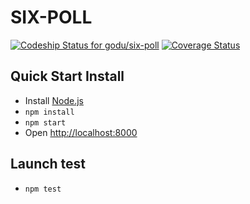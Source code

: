 ﻿# SIX-POLL
[ ![Codeship Status for godu/six-poll](https://codeship.com/projects/ffba9bd0-3450-0133-058c-127922174191/status?branch=master)](https://codeship.com/projects/100473) [![Coverage Status](https://coveralls.io/repos/godu/six-poll/badge.svg?branch=master&service=github)](https://coveralls.io/github/godu/six-poll?branch=master)

## Quick Start Install

- Install [Node.js](http://nodejs.org)
- `npm install`
- `npm start`
- Open [http://localhost:8000](http://localhost:8000)

## Launch test

- `npm test`
